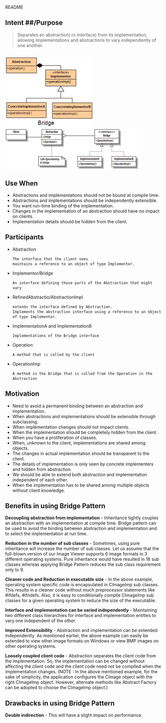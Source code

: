 README

## Intent ##/Purpose

> Separates an abstraction( ro interface) from its implementation, allowing implementations and abstractions to vary independently of one another.

##

![alt text](./Images/Bridge-1.md.png "Bridge")
![alt text](./Images/Bridge-2.md.png "Bridge")


## Use When ##
+	Abstractions and implementations should not be bound at compile time.
+	Abstractions and implementations should be independently extensible.
+	You want run-time binding of the implementation.
+	Changes in the implementation of an abstraction should have no impact on clients.
+	Implementation details should be hidden from the client.

## Participants ##

+	Abstraction

		The interface that the client sees
		maintains a reference to an object of type Implementor.
+	Implementor/Bridge

		An interface defining those parts of the Abstraction that might vary
+	RefinedAbstractio/AbstractionImpl

		extends the interface defined by Abstraction.
		Implements the abstraction interface using a reference to an object of type Implementor.
+	ImplementationA and ImplementationB

		Implementations of the Bridge interface
+	Operation

		A method that is called by the client
+	OperationImp

		A method in the Bridge that is called from the Operation in the Abstraction

## Motivation ##

+	Need to avoid a permanent binding between an abstraction and implementation.
+	When abstractions and implementations should be extensible through subclassing.
+	When implementation changes should not impact clients.
+	When the implementation should be completely hidden from the client.
+	When you have a proliferation of classes.
+	When, unknown to the client, implementations are shared among objects.
+	The changes in actual implementation should be transparent to the client.
+	The details of implementation is only seen by concrete implementers and hidden from abstraction.
+	We should be able to extend both abstraction and implementation independent of each other.
+	When the implementation has to be shared among multiple objects without client knowledge.

## Benefits in using Bridge Pattern

**Decoupling abstraction from implementation** - Inheritance tightly couples an abstraction with an implementation at compile time. Bridge pattern can be used to avoid the binding between abstraction and implementation and to select the implementation at run time.

**Reduction in the number of sub classes** - Sometimes, using pure inheritance will increase the number of sub classes. Let us assume that the full-blown version of our Image Viewer supports 6 image formats in 3 different operating systems. Pure inheritance would have resulted in 18 sub classes whereas applying Bridge Pattern reduces the sub class requirement only to 9.

**Cleaner code and Reduction in executable size** - In the above example, operating system specific code is encapsulated in CImageImp sub classes. This results in a cleaner code without much preprocessor statements like #ifdefs, #ifndefs. Also, it is easy to conditionally compile CImageImp sub classes for a given operating system to reduce the size of the executable.

**Interface and implementation can be varied independently** - Maintaining two different class hierarchies for interface and implementation entitles to vary one independent of the other.

**Improved Extensibility** - Abstraction and implementation can be extended independently. As mentioned earlier, the above example can easily be extended to view other image formats on Windows or view BMP images on other operating systems.

**Loosely coupled client code** - Abstraction separates the client code from the implementation. So, the implementation can be changed without affecting the client code and the client code need not be compiled when the implementation changes. (NOTE : In the above mentioned example, for the sake of simplicity, the application configures the CImage object with the right CImageImp object. However, alternate methods like Abstract Factory can be adopted to choose the CImageImp object.)

## Drawbacks in using Bridge Pattern

**Double indirection** - This will have a slight impact on performance.
